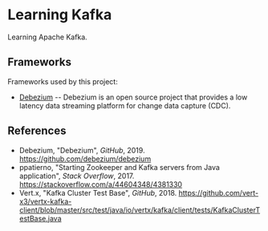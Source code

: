 # Learning Kafka

Learning Apache Kafka.

## Frameworks

Frameworks used by this project:

- [Debezium](https://github.com/debezium/debezium) -- Debezium is an open
  source project that provides a low latency data streaming platform for change
  data capture (CDC).

## References

- Debezium, "Debezium", _GitHub_, 2019.
  <https://github.com/debezium/debezium>
- ppatierno, "Starting Zookeeper and Kafka servers from Java application",
  _Stack Overflow_, 2017. <https://stackoverflow.com/a/44604348/4381330>
- Vert.x, "Kafka Cluster Test Base", _GitHub_, 2018.
  <https://github.com/vert-x3/vertx-kafka-client/blob/master/src/test/java/io/vertx/kafka/client/tests/KafkaClusterTestBase.java>
